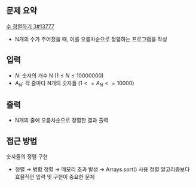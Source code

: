 ## 문제 요약
[수 정렬하기 3#13777](https://www.acmicpc.net/problem/10989)
- N개의 수가 주어졌을 때, 이를 오름차순으로 정렬하는 프로그램을 작성

## 입력
- $N$: 숫자의 개수 N $(1 ≤ N ≤ 10000000)$
- $A_N$: 각 줄마다 N개의 숫자들 $(1 <= A_N <= 10000)$

## 출력
- N개의 줄에 오름차순으로 정렬한 결과 출력

## 접근 방법
숫자들의 정렬 구현
- 정렬 → 병합 정렬 → 메모리 초과 발생 → Arrays.sort() 사용
    정렬 알고리즘보다 효율적인 입력 및 구현이 중요한 문제